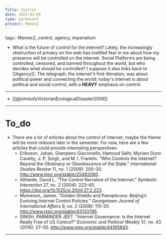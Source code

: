 ```yaml
---
Title: Control
date: 2023-03-08
type: permanent
project: Memex2
---
```


tags::  Memex2, control, agency, imperialism

- What is the future of control for the internet? Lately, the increasingly obstruction of privacy on the web has instilled fear in me about how my presence will be controlled on the internet. Social Platforms are being controlled, censored, and banned throughout the world, but who decides what should be controlled? I suppose it also links back to [[Agency]]. The telegraph, the internet's first itteration, was about political power and connecting the world; today's internet is about political and social control, with a **HEAVY** emphasis on *control*. 

---
- [[@johntullyVictorianEcologicalDisaster2009]]
---

# To_do

- There are a lot of articles about the control of internet, maybe the theme will be more relevant later in the semester. For now, here are a few articles that could provide interesting perspectives.
	- Eriksson, Johan, Giampiero Giacomello, Hamoud Salhi, Myriam Dunn Cavelty, J. P. Singh, and M. I. Franklin. “Who Controls the Internet? Beyond the Obstinacy or Obsolescence of the State.” _International Studies Review_ 11, no. 1 (2009): 205–30. http://www.jstor.org/stable/25482060.
	- Altheide, David L. “The Control Narrative of the Internet.” _Symbolic Interaction_ 27, no. 2 (2004): 223–45. https://doi.org/10.1525/si.2004.27.2.223.
	- Mulvenon, James. “Golden Shields and Panopticons: Beijing’s Evolving Internet Control Policies.” _Georgetown Journal of International Affairs_ 9, no. 2 (2008): 115–20. http://www.jstor.org/stable/43133785.
	- SINGH, PARMINDER JEET. “Internet Governance: Is the Internet Really Free of US Control?” _Economic and Political Weekly_ 51, no. 43 (2016): 27–30. http://www.jstor.org/stable/44165843.

---
